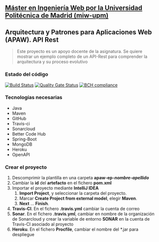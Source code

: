 ## [Máster en Ingeniería Web por la Universidad Politécnica de Madrid (miw-upm)](http://miw.etsisi.upm.es)
## Arquitectura y Patrones para Aplicaciones Web (APAW). API Rest
> Este proyecto es un apoyo docente de la asignatura. Se quiere mostrar un ejemplo completo de un API-Rest para comprender la arquitectura y su proceso evolutivo

### Estado del código
[![Build Status](https://travis-ci.org/Mary-Tarapuez/apaw-ep-tarapuezmary.svg?branch=develop)](https://travis-ci.org/Mary-Tarapuez/apaw-ep-tarapuezmary)
[![Quality Gate Status](https://sonarcloud.io/api/project_badges/measure?project=es.upm.miw%3Aapaw-ep-tarapuezmary&metric=alert_status)](https://sonarcloud.io/dashboard?id=es.upm.miw%3Aapaw-ep-tarapuezmary)
[![BCH compliance](https://bettercodehub.com/edge/badge/Mary-Tarapuez/apaw-ep-tarapuezmary?branch=develop)](https://bettercodehub.com/)
### Tecnologías necesarias
* Java
* Maven
* GitHub
* Travis-ci
* Sonarcloud
* Better Code Hub
* Spring-Boot
* MongoDB
* Heroku
* OpenAPI

### Crear el proyecto
1. Descomprimir la plantilla en una carpeta **apaw-ep-_nombre-apellido_**
1. Cambiar la **id** del **artefacto** en el fichero **pom.xml**
1. Importar el proyecto mediante **IntelliJ IDEA**
   1. **Import Project**, y seleccionar la carpeta del proyecto.
   1. Marcar **Create Project from external model**, elegir **Maven**.
   1. **Next** … **Finish**.
1. **Travis-CI**. En el fichero **.travis.yml** cambiar la cuenta de correo
1. **Sonar**. En el fichero **.travis.yml**, cambiar en nombre de la organización de Sonarcloud 
y crear la variable de entorno **SONAR** en la cuenta de Travis-CI asociado al proyecto
1. **Heroku**. En el fichero **Procfile**, cambiar el nombre del *.jar para despliegue

